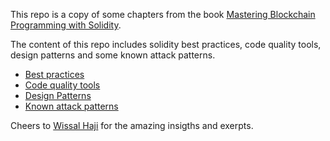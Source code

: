 This repo is a copy of some chapters from the book [Mastering Blockchain Programming with Solidity](https://www.amazon.fr/Mastering-Blockchain-Programming-Solidity-production-ready/dp/1839218266).

The content of this repo includes solidity best practices, code quality tools, design patterns and some known attack patterns.

- [Best practices](best-practices/Readme.md)
- [Code quality tools](code-quality/Readme.md)
- [Design Patterns](design-patterns/Readme.md)
- [Known attack patterns](known-attack-patterns/Readme.md)

Cheers to [Wissal Haji](https://github.com/wissalHaji/solidity-coding-advices) for the amazing insigths and exerpts.
